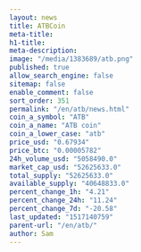 ```yaml
---
layout: news
title: ATBCoin
meta-title: 
h1-title: 
meta-description: 
image: "/media/1383689/atb.png"
published: true
allow_search_engine: false
sitemap: false
enable_comment: false
sort_order: 351
permalink: "/en/atb/news.html"
coin_a_symbol: "ATB"
coin_a_name: "ATB coin"
coin_a_lower_case: "atb"
price_usd: "0.67934"
price_btc: "0.00005782"
24h_volume_usd: "5058490.0"
market_cap_usd: "52625633.0"
total_supply: "52625633.0"
available_supply: "40648833.0"
percent_change_1h: "4.21"
percent_change_24h: "11.24"
percent_change_7d: "-20.58"
last_updated: "1517140759"
parent-url: "/en/atb/"
author: Sam
---
```


